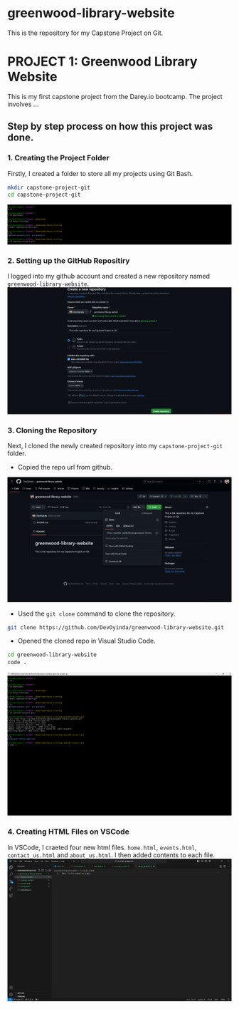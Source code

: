 # greenwood-library-website
This is the repository for my Capstone Project on Git.

# PROJECT 1: Greenwood Library Website

This is my first capstone project from the Darey.io bootcamp. The project involves ...

## Step by step process on how this project was done.

### 1. Creating the Project Folder
Firstly, I created a folder to store all my projects using Git Bash.

```bash
mkdir capstone-project-git
cd capstone-project-git 
```
![](./images/created_folder.png)

### 2. Setting up the GitHub Repositiry
I logged into my github account and created a new repository named `greenwood-library-website`.
![](./images/create_repo.png)

### 3. Cloning the Repository 
Next, I cloned the newly created repository into my `capstone-project-git` folder.

* Copied the repo url from github.

![](./images/git_repo_url.png)

* Used the `git clone` command to clone the repository.
```bash
git clone https://github.com/DevOyinda/greenwood-library-website.git
```

* Opened the cloned repo in Visual Studio Code.
```bash 
cd greenwood-library-website
code .
```
![](./images/git%20cloning_vscode.png)

### 4. Creating HTML Files on VSCode
In VSCode, I craeted four new html files. `home.html`, `events.html`, `contact_us.html` and `about_us.html`. I then added contents to each file.
![](./images/creating_files.png)


